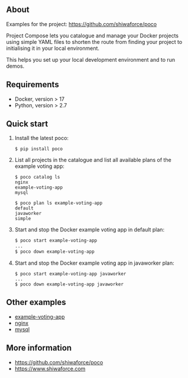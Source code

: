About
-----

Examples for the project: https://github.com/shiwaforce/poco

Project Compose lets you catalogue and manage your Docker projects using
simple YAML files to shorten the route from finding your project to
initialising it in your local environment.

This helps you set up your local development environment and to run
demos.

Requirements
------------

-   Docker, version \> 17
-   Python, version \> 2.7

Quick start 
------------

1. Install the latest poco:
	```shell
	$ pip install poco
	```

2. List all projects in the catalogue and list all available plans of the example voting app:
	```shell
	$ poco catalog ls
	nginx
	example-voting-app
	mysql
	
	$ poco plan ls example-voting-app
    default
    javaworker
    simple
	```
     
3. Start and stop the Docker example voting app in default plan:
	```sh
	$ poco start example-voting-app
	...
	$ poco down example-voting-app 
	```
    
4. Start and stop the Docker example voting app in javaworker plan:
	```shell
	$ poco start example-voting-app javaworker
	...
	$ poco down example-voting-app javaworker
	```

Other examples
----------------
- [example-voting-app](https://github.com/shiwaforce/poco-example/blob/master/example-voting-app/README.md)
- [nginx](https://github.com/shiwaforce/poco-example/blob/master/nginx/README.md)
- [mysql](https://github.com/shiwaforce/poco-example/blob/master/mysql/README.md)

More information
-----------------
- https://github.com/shiwaforce/poco
- https://www.shiwaforce.com

